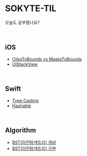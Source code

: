 # SOKYTE-TIL
오늘도 공부했나요?

<br>

## iOS

- [ClipsToBounds vs MasksToBounds](https://so-kyte.tistory.com/3)
- [UIStackView](https://so-kyte.tistory.com/10)

<br>

## Swift 
- [Type Casting](https://so-kyte.tistory.com/6)
- [Hashable](https://so-kyte.tistory.com/15)

<br>

## Algorithm
- [BST(이진탐색트리) 개념](https://so-kyte.tistory.com/8)
- [BST(이진탐색트리) 구현](https://so-kyte.tistory.com/9)
